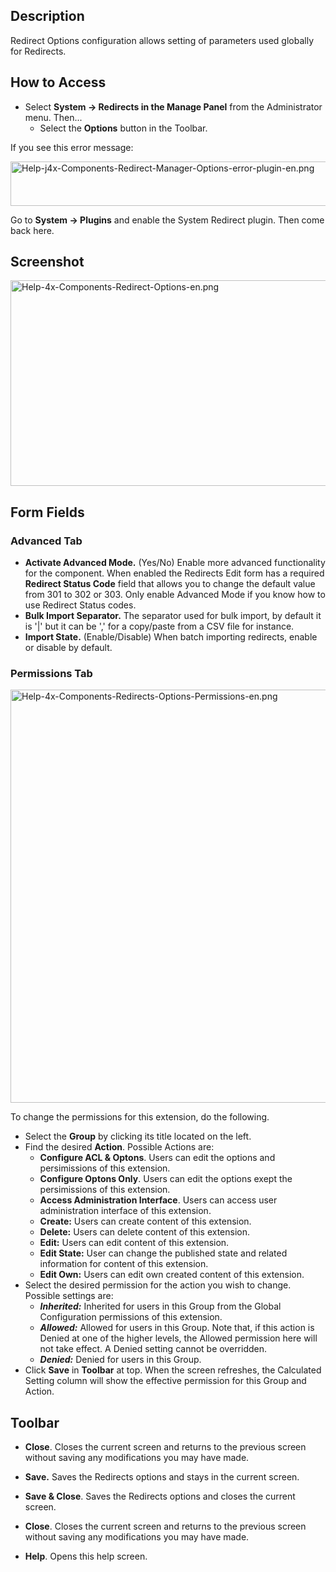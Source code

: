 <!-- Filename: Help4.x:Redirect:_Options / Display title: Redirect: Options -->

## Description

Redirect Options configuration allows setting of parameters used
globally for Redirects.

## How to Access

- Select **System **→** Redirects in the Manage Panel** from the
  Administrator menu. Then...
  - Select the **Options** button in the Toolbar.

If you see this error message:

<img
src="https://docs.joomla.org/images/4/4e/Help-j4x-Components-Redirect-Manager-Options-error-plugin-en.png"
decoding="async" data-file-width="600" data-file-height="71" width="600"
height="71"
alt="Help-j4x-Components-Redirect-Manager-Options-error-plugin-en.png" />

Go to **System **→** Plugins** and enable the System Redirect plugin.
Then come back here.

## Screenshot

<img
src="https://docs.joomla.org/images/1/10/Help-4x-Components-Redirect-Options-en.png"
decoding="async" data-file-width="800" data-file-height="329"
width="800" height="329"
alt="Help-4x-Components-Redirect-Options-en.png" />

## Form Fields

### Advanced Tab

- **Activate Advanced Mode.** (Yes/No) Enable more advanced
  functionality for the component. When enabled the Redirects Edit form
  has a required **Redirect Status Code** field that allows you to
  change the default value from 301 to 302 or 303. Only enable Advanced
  Mode if you know how to use Redirect Status codes.
- **Bulk Import Separator.** The separator used for bulk import, by
  default it is '\|' but it can be ',' for a copy/paste from a CSV file
  for instance.
- **Import State.** (Enable/Disable) When batch importing redirects,
  enable or disable by default.

### Permissions Tab

<img
src="https://docs.joomla.org/images/5/55/Help-4x-Components-Redirects-Options-Permissions-en.png"
decoding="async" data-file-width="600" data-file-height="661"
width="600" height="661"
alt="Help-4x-Components-Redirects-Options-Permissions-en.png" />

To change the permissions for this extension, do the following.

- Select the **Group** by clicking its title located on the left.
- Find the desired **Action**. Possible Actions are:
  - **Configure ACL & Optons**. Users can edit the options and
    persimissions of this extension.
  - **Configure Optons Only**. Users can edit the options exept the
    persimissions of this extension.
  - **Access Administration Interface**. Users can access user
    administration interface of this extension.
  - **Create:** Users can create content of this extension.
  - **Delete:** Users can delete content of this extension.
  - **Edit:** Users can edit content of this extension.
  - **Edit State:** User can change the published state and related
    information for content of this extension.
  - **Edit Own:** Users can edit own created content of this extension.
- Select the desired permission for the action you wish to change.
  Possible settings are:
  - ***Inherited:*** Inherited for users in this Group from the Global
    Configuration permissions of this extension.
  - ***Allowed:*** Allowed for users in this Group. Note that, if this
    action is Denied at one of the higher levels, the Allowed permission
    here will not take effect. A Denied setting cannot be overridden.
  - ***Denied:*** Denied for users in this Group.
- Click **Save** in **Toolbar** at top. When the screen refreshes, the
  Calculated Setting column will show the effective permission for this
  Group and Action.

## Toolbar

- **Close**. Closes the current screen and returns to the previous
  screen without saving any modifications you may have made.

<!-- -->

- **Save.** Saves the Redirects options and stays in the current screen.

<!-- -->

- **Save & Close**. Saves the Redirects options and closes the current
  screen.

<!-- -->

- **Close**. Closes the current screen and returns to the previous
  screen without saving any modifications you may have made.

<!-- -->

- **Help**. Opens this help screen.
